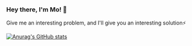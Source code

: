 ### Hey there, I'm Mo! 👋

Give me an interesting problem, and I'll give you an interesting solution⚡️

[![Anurag's GitHub stats](https://github-readme-stats.vercel.app/api?username=niangmodou)](https://github.com/niangmodou/github-readme-stats&theme=dark)

<!--
**Niangmodou/Niangmodou** is a ✨ _special_ ✨ repository because its `README.md` (this file) appears on your GitHub profile.
My name is Modou Niang, and i'm a Software Developer. I'm a third year Computer Science Student at NYU, and I'm an incoming intern @ Facebook NY.
Here are some ideas to get you started:

- 🔭 I’m currently working on ...
- 🌱 I’m currently learning ...
- 👯 I’m looking to collaborate on ...
- 🤔 I’m looking for help with ...
- 💬 Ask me about ...
- 📫 How to reach me: ...
- 😄 Pronouns: ...
- ⚡ Fun fact: ...
-->
